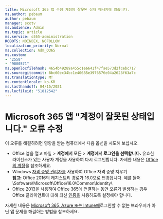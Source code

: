 ```yaml
---
title: Microsoft 365 앱 수정 계정이 잘못된 상태 메시지에 있습니다.
ms.author: pebaum
author: pebaum
manager: scotv
ms.audience: Admin
ms.topic: article
ms.service: o365-administration
ROBOTS: NOINDEX, NOFOLLOW
localization_priority: Normal
ms.collection: Adm_O365
ms.custom:
- "2558"
- "9000571"
ms.openlocfilehash: 4654b49289a455c1e6641f47fae573d2fcebc717
ms.sourcegitcommit: 8bc60ec34bc1e40685e3976576e04a2623f63a7c
ms.translationtype: MT
ms.contentlocale: ko-KR
ms.lasthandoff: 04/15/2021
ms.locfileid: "51812542"
---
```

# <a name="fixing-the-microsoft-365-apps-your-account-is-in-a-bad-state-error"></a>Microsoft 365 앱 "계정이 잘못된 상태입니다." 오류 수정

이 오류를 해결하려면 영향을 받는 컴퓨터에서 다음 옵션을 시도해 보십시오.

- Office 앱을 열고 파일  >  **계정에서** 모든  >  **계정에서 로그인을 선택합니다.** 유효한 라이선스가 있는 사용자 계정을 사용하여 다시 로그인합니다. 자세한 내용은 [Office의 계정](https://support.office.com/article/accounts-in-office-628ea040-f265-49de-b986-be09c3ebf8a9)을 참조하세요.
- Windows [자격 증명 관리자를](https://docs.microsoft.com/office/troubleshoot/error-messages/another-account-already-signed-in#step-3-clear-cached-credentials-on-the-computer) 사용하여 Office 자격 증명 지우기<br>
  **참고:** Office 2016의 레지스트리 경로가 16.0으로 변경됩니다. 예를 들어 \Software\Microsoft\Office\16.0\Common\Identity\
- Office 2013을 사용하여 Office 365에 연결하는 동안 오류가 발생하는 경우 Office 클라이언트에 대해 최신 [인증을](https://docs.microsoft.com/microsoft-365/admin/security-and-compliance/enable-modern-authentication) 사용하도록 설정해야 합니다.

자세한 내용은 [Microsoft 365, Azure 또는 Intune에](https://support.office.com/article/how-to-troubleshoot-non-browser-apps-that-can-t-sign-in-to-office-365-azure-or-intune-3ba1b268-66f6-462c-b0e5-070f5c2603c1)로그인할 수 없는 브라우저가 아닌 앱 문제를 해결하는 방법을 참조하세요.

